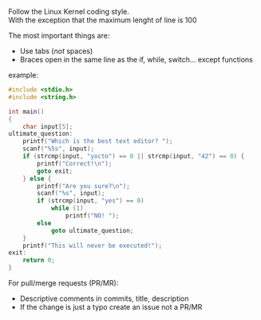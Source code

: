 Follow the Linux Kernel coding style. <br>
With the exception that the maximum lenght of line is 100

The most important things are:
- Use tabs (*not* spaces)
- Braces open in the same line as the if, while, switch... except functions

example:
```c
#include <stdio.h>
#include <string.h>

int main()
{
	char input[5];
ultimate_question:
	printf("Which is the best text editor? ");
	scanf("%5s", input);
	if (strcmp(input, "yocto") == 0 || strcmp(input, "42") == 0) {
		printf("Correct!\n");
		goto exit;
	} else {
		printf("Are you sure?\n");
		scanf("%s", input);
		if (strcmp(input, "yes") == 0)
			while (1)
				printf("NO! ");
		else
			goto ultimate_question;
	}
	printf("This will never be executed!");
exit:
	return 0;
}
```

For pull/merge requests (PR/MR):
- Descriptive comments in commits, title, description 
- If the change is just a typo create an issue not a PR/MR